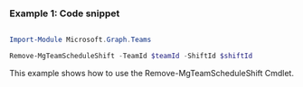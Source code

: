 ### Example 1: Code snippet

```powershell

Import-Module Microsoft.Graph.Teams

Remove-MgTeamScheduleShift -TeamId $teamId -ShiftId $shiftId

```
This example shows how to use the Remove-MgTeamScheduleShift Cmdlet.

